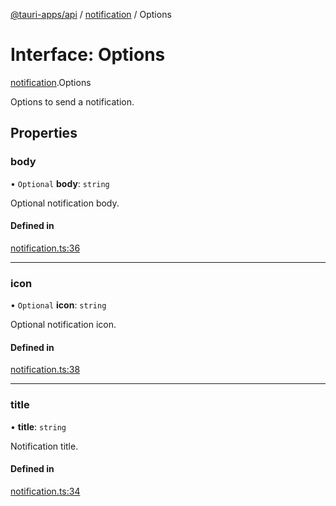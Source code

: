 [@tauri-apps/api](../README.md) / [notification](../modules/notification.md) / Options

# Interface: Options

[notification](../modules/notification.md).Options

Options to send a notification.

## Properties

### body

• `Optional` **body**: `string`

Optional notification body.

#### Defined in

[notification.ts:36](https://github.com/tauri-apps/tauri/blob/4541eaf/tooling/api/src/notification.ts#L36)

___

### icon

• `Optional` **icon**: `string`

Optional notification icon.

#### Defined in

[notification.ts:38](https://github.com/tauri-apps/tauri/blob/4541eaf/tooling/api/src/notification.ts#L38)

___

### title

• **title**: `string`

Notification title.

#### Defined in

[notification.ts:34](https://github.com/tauri-apps/tauri/blob/4541eaf/tooling/api/src/notification.ts#L34)
